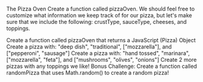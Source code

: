 The Pizza Oven
Create a function called pizzaOven. We should feel free to customize what information we keep track of for our pizza, but let's make sure that we include the following: crustType, sauceType, cheeses, and toppings.

 Create a function called pizzaOven that returns a JavaScript (Pizza) Object  Create a pizza with: "deep dish", "traditional", ["mozzarella"], and ["pepperoni", "sausage"]  Create a pizza with: "hand tossed", "marinara", ["mozzarella", "feta"], and ["mushrooms", "olives", "onions"]  Create 2 more pizzas with any toppings we like!  Bonus Challenge: Create a function called randomPizza that uses Math.random() to create a random pizza!